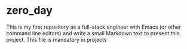 # zero_day
This is my first repository as a full-stack engineer
with Emacs (or other command line editors) and write a small Markdown text to present this project. This file is mandatory in projects

